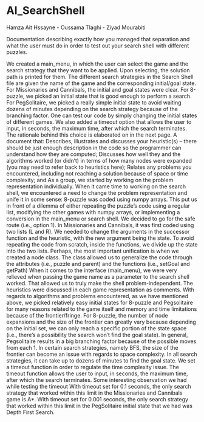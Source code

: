 # AI_SearchShell

Hamza Ait Hssayne - Oussama Tlaghi - Ziyad Mourabiti
 
Documentation describing exactly how you managed that separation and what the user must do in order to test out your search shell with different puzzles. 

We created a main_menu, in which the user can select the game and the search strategy that they want to be applied. Upon selecting, the solution path is printed for them. The different search strategies in the Search Shell file are given the name of the game and the corresponding initial/goal state. 
For Missionaries and Cannibals, the initial and goal states were clear. For 8-puzzle, we picked an initial state that is good enough to perform a search. For PegSolitaire, we picked a really simple initial state to avoid waiting dozens of minutes depending on the search strategy because of the branching factor.
One can test our code by simply changing the initial states of different games. 
We also added a timeout option that allows the user to input,  in seconds, the maximum time, after which the search terminates. The rationale behind this choice is elaborated on in the next page.
A document that:
Describes, illustrates and discusses your heuristic(s) – there should be just enough description in the code so the programmer can understand how they are computed; 
Discusses how well they and the algorithms worked (or didn’t) in terms of how many nodes were expanded (you may need to refer back to heuristics here); 
Relates any problems you encountered, including not reaching a solution because of space or time complexity; and 
As a group, we started by working on the problem representation individually. When it came time to working on the search shell, we encountered a need to change the problem representation and unife it in some sense:
8-puzzle was coded using numpy arrays. This put us in front of a dilemma of either repeating the puzzle’s code using a regular list, modifying the other games with numpy arrays, or  implementing a conversion in the main_menu or search shell. We decided to go for the safe route (i.e., option 1).
In Missionaries and Cannibals, it was first coded using two lists (L and R). We needed to change the arguments in the successor function and the heuristic, with the new argument being the state. To avoid repeating the code from scratch, inside the functions, we divide up the state into the two lists. 
Perhaps, the most important unification is when we created a node class. The class allowed us to generalize the code through the attributes (i.e., puzzle and parent) and the functions (i.e., setGoal and getPath)
When it comes to the interface (main_menu), we were very relieved when passing the game name as a parameter to the search shell worked. That allowed us to truly make the shell problem-independent.
The heuristics were discussed in each game representation as comments. 
With regards to algorithms and problems encountered, as we have mentioned above, we picked relatively easy initial states for 8-puzzle and Pegsolitaire for many reasons related to the game itself and memory and time limitations because of the frontier/fringe. 
For 8-puzzle, the number of node expansions and the size of the frontier can greatly vary because depending on the initial set, we can only reach a specific portion of the state space (i.e., there’s a possibility the search won’t find the goal state). 
In general, Pegsolitaire results in a big branching factor because of the possible moves from each 1. In certain search strategies, namely BFS, the size of the frontier can become an issue with regards to space complexity. In all search strategies, it can take up to dozens of minutes to find the goal state. 
We set a timeout function in order to regulate the time complexity issue. The timeout function allows the user to input,  in seconds, the maximum time, after which the search terminates.
Some interesting observation we had while testing the timeout
With timeout set for 0.1 seconds, the only search strategy that worked within this limit in the Missionaries and Cannibals game is A*.
With timeout set for 0.001 seconds, the only search strategy that worked within this limit in the PegSolitaire initial state that we had was Depth First Search.
